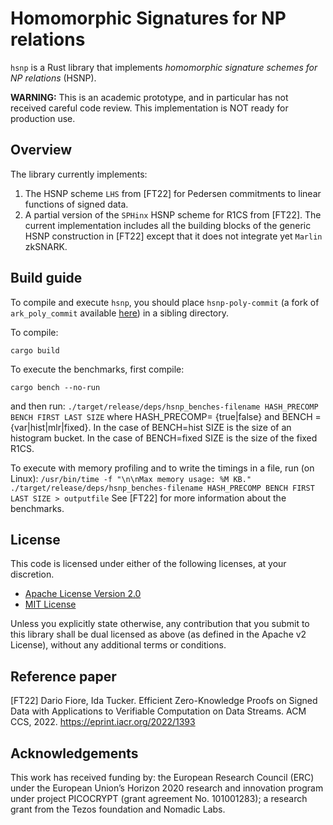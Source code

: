 # Homomorphic Signatures for NP relations


`hsnp` is a Rust library that implements *homomorphic signature schemes for NP relations* (HSNP).

**WARNING:** This is an academic prototype, and in particular has not received careful code review. This implementation is NOT ready for production use.

## Overview
The library currently implements:

1. The HSNP scheme `LHS` from [FT22] for Pedersen commitments to linear functions of signed data.
2. A partial version of the `SPHinx` HSNP scheme for R1CS from [FT22]. The current implementation includes all the building blocks of the generic HSNP construction in [FT22] except that it does not integrate yet `Marlin` zkSNARK.

## Build guide

To compile and execute `hsnp`, you should place `hsnp-poly-commit` (a fork of `ark_poly_commit` available [here](https://github.com/dariofiore/hsnp-poly-commit)) in a sibling directory.

To compile:

```
cargo build
```

To execute the benchmarks, first compile:

```
cargo bench --no-run
```
and then run:
``
./target/release/deps/hsnp_benches-filename HASH_PRECOMP BENCH FIRST LAST SIZE
``
where HASH_PRECOMP= {true|false} and BENCH = {var|hist|mlr|fixed}.
In the case of BENCH=hist SIZE is the size of an histogram bucket.
In the case of BENCH=fixed SIZE is the size of the fixed R1CS.

To execute with memory profiling and to write the timings in a file, run (on Linux):
``
/usr/bin/time -f "\n\nMax memory usage: %M KB." ./target/release/deps/hsnp_benches-filename HASH_PRECOMP BENCH FIRST LAST SIZE > outputfile
``
See [FT22] for more information about the benchmarks.

## License
This code is licensed under either of the following licenses, at your discretion.

- [Apache License Version 2.0](LICENSE-APACHE)
- [MIT License](LICENSE-MIT)

Unless you explicitly state otherwise, any contribution that you submit to this library shall be dual licensed as above (as defined in the Apache v2 License), without any additional terms or conditions.

## Reference paper

[FT22] Dario Fiore, Ida Tucker. Efficient Zero-Knowledge Proofs on Signed Data with Applications to Verifiable Computation on Data Streams. ACM CCS, 2022. https://eprint.iacr.org/2022/1393

## Acknowledgements
This work has received funding by: the European Research Council (ERC) under the European Union’s Horizon 2020 research and innovation program under project PICOCRYPT (grant agreement No. 101001283); a research grant from the Tezos foundation and Nomadic Labs.
